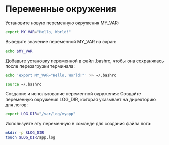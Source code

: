 # Переменные окружения
Установите новую переменную окружения MY_VAR:

```bash
export MY_VAR="Hello, World!"
```
Выведите значение переменной MY_VAR на экран:
```bash
echo $MY_VAR
```
Добавьте установку переменной в файл .bashrc, чтобы она сохранялась после перезагрузки терминала:
```bash
echo 'export MY_VAR="Hello, World!"' >> ~/.bashrc

source ~/.bashrc
```
Создание и использование переменной окружения:
Создайте переменную окружения LOG_DIR, которая указывает на директорию для логов:
```bash
export LOG_DIR="/var/log/myapp"
```
Используйте эту переменную в команде для создания файла лога:
```bash
mkdir -p $LOG_DIR
touch $LOG_DIR/app.log
```